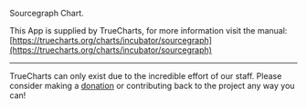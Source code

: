 Sourcegraph Chart.

This App is supplied by TrueCharts, for more information visit the manual: [https://truecharts.org/charts/incubator/sourcegraph](https://truecharts.org/charts/incubator/sourcegraph)

---

TrueCharts can only exist due to the incredible effort of our staff.
Please consider making a [donation](https://truecharts.org/about/sponsor) or contributing back to the project any way you can!

